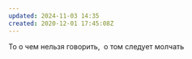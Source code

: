 ```yaml
---
updated: 2024-11-03 14:35
created: 2020-12-01 17:45:08Z
---
```


То о чем нельзя говорить,  о том следует молчать